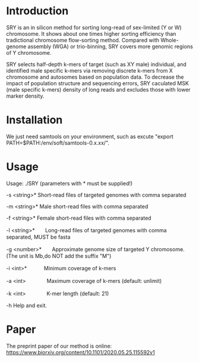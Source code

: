 # Introduction
SRY is an in silicon method for sorting long-read of sex-limited (Y or W) chromosome. It shows about one times higher
sorting efficiency than tradictional chromosome flow-sorting method. Compared with Whole-genome assembly (WGA) or trio-binning, SRY
covers more genomic regions  of Y chromosome.

SRY selects half-depth k-mers of target (such as XY male) individual, and identified male specific k-mers via removing discrete k-mers from X chromosome and autosomes based on population data. To decrease the impact of population structure and sequencing errors, SRY caculated MSK (male specific k-mers) density of long reads and excludes those with lower marker density.

# Installation
We just need samtools on your environment, such as excute "export PATH=$PATH:/env/soft/samtools-0.x.xx/".

# Usage

Usage: ./SRY (parameters with * must be supplied!)

-s \<string\>*  Short-read files of targeted genomes with comma separated
  
-m \<string\>*  Male short-read files with comma separated
  
-f \<string\>*  Female short-read files with comma separated
  
-l \<string\>*　　Long-read files of targeted genomes with comma separated, MUST be fasta
  
-g \<number\>*　　Approximate genome size of targeted Y chromosome. (The unit is Mb,do NOT add the suffix "M")
  
-i \<int\>*　　　 Minimum coverage of k-mers
  
-a \<int\>　　　　Maximum coverage of k-mers (default: unlimit)
  
-k \<int\>　　　　K-mer length (default: 21)
  
-h								Help and exit.

# Paper

The preprint paper of our method is online: https://www.biorxiv.org/content/10.1101/2020.05.25.115592v1
